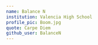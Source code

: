 ```yaml
---
name: Balance N
institution: Valencia High School
profile_pic: Boom.jpg
quote: Carpe Diem
github_user: BalanceN
---
```

